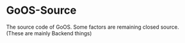 # GoOS-Source
The source code of GoOS.
Some factors are remaining closed source. (These are mainly Backend things)
